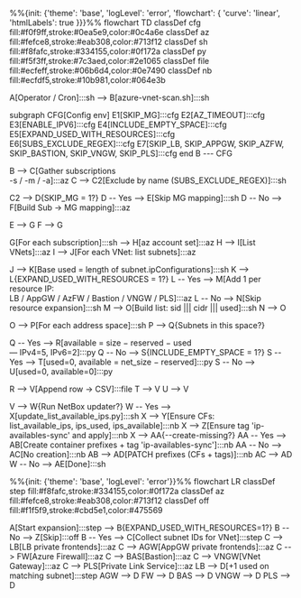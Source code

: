 %%{init: {'theme': 'base', 'logLevel': 'error', 'flowchart': { 'curve': 'linear', 'htmlLabels': true }}}%%
flowchart TD
  classDef cfg fill:#f0f9ff,stroke:#0ea5e9,color:#0c4a6e
  classDef az fill:#fefce8,stroke:#eab308,color:#713f12
  classDef sh fill:#f8fafc,stroke:#334155,color:#0f172a
  classDef py fill:#f5f3ff,stroke:#7c3aed,color:#2e1065
  classDef file fill:#ecfeff,stroke:#06b6d4,color:#0e7490
  classDef nb fill:#ecfdf5,stroke:#10b981,color:#064e3b

  A[Operator / Cron]:::sh --> B[azure-vnet-scan.sh]:::sh

  subgraph CFG[Config env]
    E1[SKIP_MG]:::cfg
    E2[AZ_TIMEOUT]:::cfg
    E3[ENABLE_IPV6]:::cfg
    E4[INCLUDE_EMPTY_SPACE]:::cfg
    E5[EXPAND_USED_WITH_RESOURCES]:::cfg
    E6[SUBS_EXCLUDE_REGEX]:::cfg
    E7[SKIP_LB, SKIP_APPGW, SKIP_AZFW, SKIP_BASTION, SKIP_VNGW, SKIP_PLS]:::cfg
  end
  B --- CFG

  B --> C[Gather subscriptions<br/>-s / -m / -a]:::az
  C --> C2[Exclude by name &lpar;SUBS_EXCLUDE_REGEX&rpar;]:::sh

  C2 --> D{SKIP_MG = 1?}
  D -- Yes --> E[Skip MG mapping]:::sh
  D -- No --> F[Build Sub → MG mapping]:::az

  E --> G
  F --> G

  G[For each subscription]:::sh --> H[az account set]:::az
  H --> I[List VNets]:::az
  I --> J[For each VNet: list subnets]:::az

  J --> K[Base used = length of subnet.ipConfigurations]:::sh
  K --> L{EXPAND_USED_WITH_RESOURCES = 1?}
  L -- Yes --> M[Add 1 per resource IP:<br/>LB / AppGW / AzFW / Bastion / VNGW / PLS]:::az
  L -- No --> N[Skip resource expansion]:::sh
  M --> O[Build list: sid &#124;&#124;&#124; cidr &#124;&#124;&#124; used]:::sh
  N --> O

  O --> P[For each address space]:::sh
  P --> Q{Subnets in this space?}

  Q -- Yes --> R[available = size − reserved − used<br/>— IPv4=5, IPv6=2]:::py
  Q -- No --> S{INCLUDE_EMPTY_SPACE = 1?}
  S -- Yes --> T[used=0, available = net_size − reserved]:::py
  S -- No --> U[used=0, available=0]:::py

  R --> V[Append row → CSV]:::file
  T --> V
  U --> V

  V --> W{Run NetBox updater?}
  W -- Yes --> X[update_list_available_ips.py]:::sh
  X --> Y[Ensure CFs:<br/>list_available_ips, ips_used, ips_available]:::nb
  X --> Z[Ensure tag 'ip-availables-sync' and apply]:::nb
  X --> AA{--create-missing?}
  AA -- Yes --> AB[Create container prefixes &plus; tag 'ip-availables-sync']:::nb
  AA -- No --> AC[No creation]:::nb
  AB --> AD[PATCH prefixes &lpar;CFs &plus; tags&rpar;]:::nb
  AC --> AD
  W -- No --> AE[Done]:::sh

%%{init: {'theme': 'base', 'logLevel': 'error'}}%%
flowchart LR
  classDef step fill:#f8fafc,stroke:#334155,color:#0f172a
  classDef az fill:#fefce8,stroke:#eab308,color:#713f12
  classDef off fill:#f1f5f9,stroke:#cbd5e1,color:#475569

  A[Start expansion]:::step --> B{EXPAND_USED_WITH_RESOURCES=1?}
  B -- No --> Z[Skip]:::off
  B -- Yes --> C[Collect subnet IDs for VNet]:::step
  C --> LB[LB private frontends]:::az
  C --> AGW[AppGW private frontends]:::az
  C --> FW[Azure Firewall]:::az
  C --> BAS[Bastion]:::az
  C --> VNGW[VNet Gateway]:::az
  C --> PLS[Private Link Service]:::az
  LB --> D[+1 used on matching subnet]:::step
  AGW --> D
  FW --> D
  BAS --> D
  VNGW --> D
  PLS --> D
  
